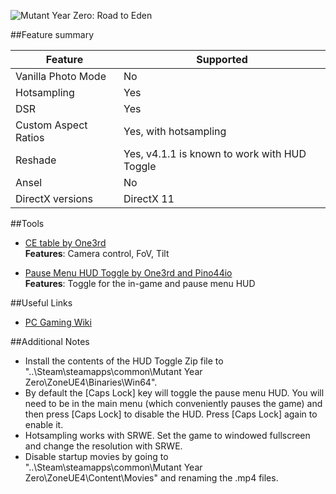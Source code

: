 ![Mutant Year Zero: Road to Eden](Images\image.png "Shot by NoOne")

##Feature summary

Feature | Supported
--|--
Vanilla Photo Mode | No
Hotsampling | Yes
DSR | Yes
Custom Aspect Ratios | Yes, with hotsampling 
Reshade | Yes, v4.1.1 is known to work with HUD Toggle
Ansel | No
DirectX versions | DirectX 11
 
##Tools

* [CE table by One3rd](..\CheatTables\MutantYearZero_One3rd.CT)  
**Features**: Camera control, FoV, Tilt

* [Pause Menu HUD Toggle by One3rd and Pino44io](https://mega.nz/#!mQA1hYJB!_LT7F85qXAcW89mlXBk562rHTb32UNlHWyLnkgt8-tk)  
**Features**: Toggle for the in-game and pause menu HUD

##Useful Links

* [PC Gaming Wiki](https://pcgamingwiki.com/wiki/Mutant_Year_Zero:_Road_to_Eden)

##Additional Notes
* Install the contents of the HUD Toggle Zip file to "..\Steam\steamapps\common\Mutant Year Zero\ZoneUE4\Binaries\Win64". 
* By default the [Caps Lock] key will toggle the pause menu HUD. You will need to be in the main menu (which conveniently pauses the game) and then press [Caps Lock] to disable the HUD. Press [Caps Lock] again to enable it.
* Hotsampling works with SRWE. Set the game to windowed fullscreen and change the resolution with SRWE.
* Disable startup movies by going to "..\Steam\steamapps\common\Mutant Year Zero\ZoneUE4\Content\Movies" and renaming the .mp4 files.
